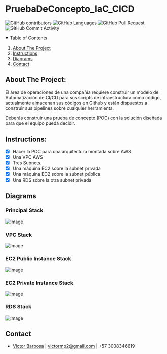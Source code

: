 # PruebaDeConcepto_IaC_CICD

![GitHub contributors](https://img.shields.io/github/contributors/vmbarbosa/FinalProjectFrotendCourse?style=flat-square)
![GitHub Languages](https://img.shields.io/github/languages/count/vmbarbosa/FinalProjectFrotendCourse?style=flat-square)
![GitHub Pull Request](https://img.shields.io/github/issues-pr/vmbarbosa/FinalProjectFrotendCourse?style=flat-square)
![GitHub Commit Activity](https://img.shields.io/github/commit-activity/w/vmbarbosa/FinalProjectFrotendCourse?style=flat-square)

<!-- TABLE OF CONTENTS -->
<details open="open">
  <summary>Table of Contents</summary>
  <ol>
    <li>
      <a href="#about-the-project">About The Project</a>
    </li>
    <li>
      <a href="#instructions">Instructions</a>
    </li>
    <li><a href="#diagrams">Diagrams</a></li>
    <li><a href="#contact">Contact</a></li>
  </ol>
</details>

## About The Project:

El área de operaciones de una compañía requiere construir un modelo de Automatización de CI/CD para sus scripts de infraestructura como código, actualmente almacenan sus códigos en Github y están dispuestos a construir sus pipelines sobre cualquier herramienta.

Deberás construir una prueba de concepto (POC) con la solución diseñada para que el equipo pueda decidir.

## Instructions:

  * [x] Hacer la POC para una arquitectura montada sobre AWS
  * [x] Una VPC AWS
  * [x] Tres Subnets.
  * [x] Una máquina EC2 sobre la subnet privada
  * [x] Una máquina EC2 sobre la subnet pública 
  * [x] Una RDS sobre la otra subnet privada

## Diagrams

### Principal Stack
![image](https://drive.google.com/uc?export=view&id=14z_I67eBcfYXDxNgoGiNspKdM8QYx2oA)

### VPC Stack
![image](https://drive.google.com/uc?export=view&id=1zsJp1QzNq9vVYZTpydSifdHj3bCgaFL4)

### EC2 Public Instance Stack
![image](https://drive.google.com/uc?export=view&id=1Id5m1Vly0ZAC0kIKaczcqpiGxoYFClMm)

### EC2 Private Instance Stack
![image](https://drive.google.com/uc?export=view&id=1h4I-iHKjgQvVD1lpKvVTkyPMffPQDz1w)

### RDS Stack
![image](https://drive.google.com/uc?export=view&id=1-caHUDlAIDZz6l30XSf8w3fs2UQpc8du)

## Contact

* [Victor Barbosa](https://github.com/vmbarbosa) | victormp2@gmail.com | +57 3008346619 